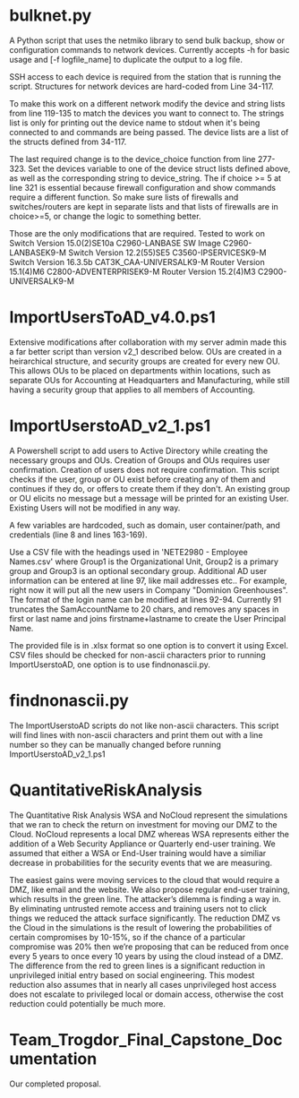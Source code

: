 # bulknet.py
A Python script that uses the netmiko library to send bulk backup, show or configuration commands to network devices. 
Currently accepts -h for basic usage and [-f logfile_name] to duplicate the output to a log file.

SSH access to each device is required from the station that is running the script. Structures for network devices are hard-coded from Line 34-117.

To make this work on a different network modify the device and string lists from line 119-135 to match the devices you want to connect to. The strings list is only for printing out the device name to stdout when it's being connected to and commands are being passed. The device lists are a list of the structs defined from 34-117.

The last required change is to the device_choice function from line 277-323. Set the devices variable to one of the device struct lists defined above, as well as the corresponding string to device_string. The if choice >= 5 at line 321 is essential because firewall configuration and show commands require a different function. So make sure lists of firewalls and switches/routers are kept in separate lists and that lists of firewalls are in choice>=5, or change the logic to something better. 

Those are the only modifications that are required. Tested to work on 
Switch Version 15.0(2)SE10a C2960-LANBASE SW Image C2960-LANBASEK9-M
Switch Version 12.2(55)SE5 C3560-IPSERVICESK9-M
Switch Version 16.3.5b CAT3K_CAA-UNIVERSALK9-M
Router Version 15.1(4)M6 C2800-ADVENTERPRISEK9-M
Router Version 15.2(4)M3 C2900-UNIVERSALK9-M

# ImportUsersToAD_v4.0.ps1
Extensive modifications after collaboration with my server admin made this a far better script than version v2_1 described below. OUs are created in a heirarchical structure, and security groups are created for every new OU. This allows OUs to be placed on departments within locations, such as separate OUs for Accounting at Headquarters and Manufacturing, while still having a security group that applies to all members of Accounting.



# ImportUserstoAD_v2_1.ps1
A Powershell script to add users to Active Directory while creating the necessary groups and OUs. Creation of Groups and OUs requires user confirmation. Creation of users does not require confirmation. This script checks if the user, group or OU exist before creating any of them and continues if they do, or offers to create them if they don't. An existing group or OU elicits no message but a message will be printed for an existing User. Existing Users will not be modified in any way.

A few variables are hardcoded, such as domain, user container/path, and credentials (line 8 and lines 163-169).

Use a CSV file with the headings used in 'NETE2980 - Employee Names.csv' where Group1 is the Organizational Unit, Group2 is a primary group and Group3 is an optional secondary group. Additional AD user information can be entered at line 97, like mail addresses etc.. For example, right now it will put all the new users in Company "Dominion Greenhouses". The format of the login name can be modified at lines 92-94. Currently 91 truncates the SamAccountName to 20 chars, and removes any spaces in first or last name and joins firstname+lastname to create the User Principal Name.

The provided file is in .xlsx format so one option is to convert it using Excel. CSV files should be checked for non-ascii characters prior to running ImportUserstoAD, one option is to use findnonascii.py.

# findnonascii.py
The ImportUserstoAD scripts do not like non-ascii characters. This script will find lines with non-ascii characters and print them out with a line number so they can be manually changed before running ImportUserstoAD_v2_1.ps1

# QuantitativeRiskAnalysis
The Quantitative Risk Analysis WSA and NoCloud represent the simulations that we ran to check the return on investment for moving our DMZ to the Cloud. NoCloud represents a local DMZ whereas WSA represents either the addition of a Web Security Appliance or Quarterly end-user training. We assumed that either a WSA or End-User training would have a similiar decrease in probabilities for the security events that we are measuring. 

The easiest gains were moving services to the cloud that would require a DMZ, like email and the website. We also propose regular end-user training, which results in the green line. The attacker’s dilemma is finding a way in. By eliminating untrusted remote access and training users not to click things we reduced the attack surface significantly. The reduction DMZ vs the Cloud in the simulations is the result of lowering the probabilities of certain compromises by 10-15%, so if the chance of a particular compromise was 20% then we’re proposing that can be reduced from once every 5 years to once every 10 years by using the cloud instead of a DMZ. The difference from the red to green lines is a significant reduction in unprivileged initial entry based on social engineering. This modest reduction also assumes that in nearly all cases unprivileged host access does not escalate to privileged local or domain access, otherwise the cost reduction could potentially be much more. 

# Team_Trogdor_Final_Capstone_Documentation
Our completed proposal.
